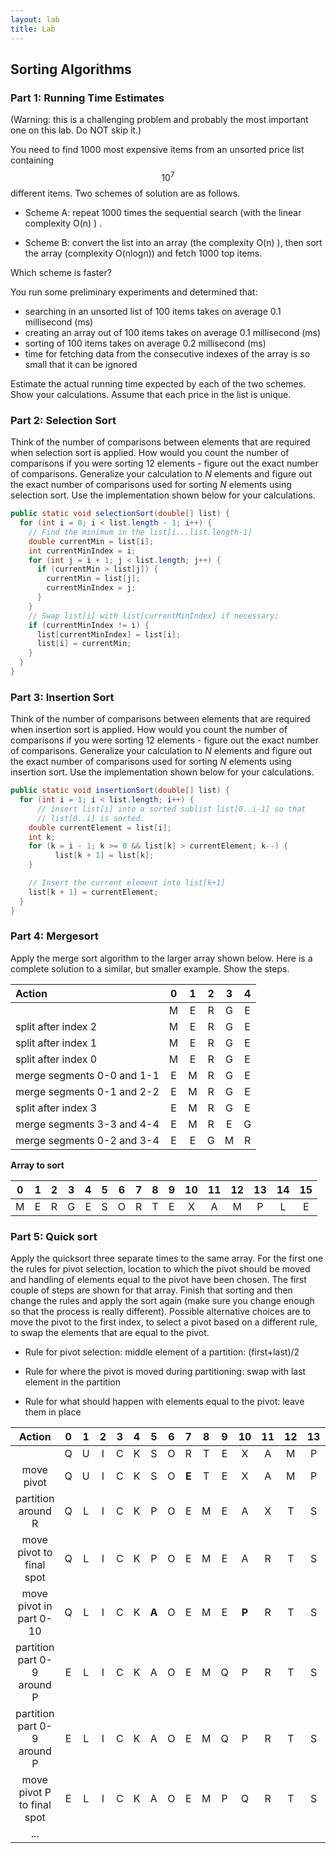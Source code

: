 ```yaml
---
layout: lab
title: Lab
---
```

<!--
<div class="lab-right" markdown="1">

__due date:__ 7 days from the time you start the lab or
LATEST_DATE
(whichever comes first)

__submission mode:__ group

</div>
-->
<main markdown="1" class="lab">

##  Sorting Algorithms


### Part 1: Running Time Estimates
(Warning: this is a challenging problem and probably the most important one on this lab. Do NOT skip it.)
<br/>

You need to find 1000 most expensive items from an unsorted price list containing $$10^7$$ different items. Two schemes of solution are as follows.

- Scheme A: repeat 1000 times the sequential search (with the linear complexity O(n) ) .

- Scheme B: convert the list into an array (the complexity O(n) ), then sort the array (complexity O(nlogn)) and fetch 1000 top items.

Which scheme is faster?

You run some preliminary experiments  and determined that:
- searching in an unsorted list of 100 items takes on average 0.1 millisecond (ms)
- creating an array out of 100 items takes on average 0.1 millisecond (ms)
- sorting of 100 items takes on average 0.2 millisecond (ms)
- time for fetching data from the consecutive indexes of the array is so small that it can be ignored

Estimate the actual running time expected by each of the two schemes. Show your calculations.
Assume that each price in the list is unique.


### Part 2: Selection Sort

Think of the number of comparisons between elements that are required  when selection sort is applied. How would you count the number of  comparisons if you were sorting 12 elements - figure out the exact number of comparisons. Generalize your calculation to $N$ elements and figure out the exact number of comparisons used for sorting $N$ elements using selection sort.
Use the implementation shown below for your calculations.

```java
public static void selectionSort(double[] list) {
  for (int i = 0; i < list.length - 1; i++) {
    // Find the minimum in the list[i...list.length-1]
    double currentMin = list[i];
    int currentMinIndex = i;
    for (int j = i + 1; j < list.length; j++) {
      if (currentMin > list[j]) {
        currentMin = list[j];
        currentMinIndex = j;
      }
    }
    // Swap list[i] with list[currentMinIndex] if necessary;
    if (currentMinIndex != i) {
      list[currentMinIndex] = list[i];
      list[i] = currentMin;
    }
  }
}
```
### Part 3: Insertion Sort

Think of the number of comparisons between elements that are required  when insertion sort is applied. How would you count the number of  comparisons if you were sorting 12 elements - figure out the exact number of comparisons. Generalize your calculation to $N$ elements and figure out the exact number of comparisons used for sorting $N$ elements using insertion sort.
Use the implementation shown below for your calculations.

```java
public static void insertionSort(double[] list) {
  for (int i = 1; i < list.length; i++) {
      // insert list[i] into a sorted sublist list[0..i-1] so that
      // list[0..i] is sorted.
    double currentElement = list[i];
    int k;
    for (k = i - 1; k >= 0 && list[k] > currentElement; k--) {
          list[k + 1] = list[k];
    }

    // Insert the current element into list[k+1]
    list[k + 1] = currentElement;
  }
}
```

### Part 4: Mergesort

Apply the merge sort algorithm to the larger array shown below. Here is a complete solution to a similar, but smaller example. Show the steps.

| Action | 0 | 1 | 2 | 3 | 4|
|:---|:---:|:---:|:---:|:---:|:---:|
| | M | E | R | G | E |
|split after index 2|M | E | R | G | E |
|split after index 1|M | E | R | G | E |
|split after index 0|M | E | R | G | E |
|merge segments 0-0 and 1-1| E | M | R | G | E |
|merge segments 0-1 and 2-2| E | M | R | G | E |
|split after index 3 | E | M | R | G | E |
|merge segments 3-3 and 4-4| E | M | R | E | G |
|merge segments 0-2 and 3-4| E | E | G | M | R |

__Array to sort__


| 0 | 1 | 2 | 3 | 4| 5 |6|7|8|9|10|11|12|13|14|15|
|:---:|:---:|:---:|:---:|:---:|:---:|:---:|:---:|:---:|:---:|:---:|:---:|:---:|:---:|:---:|:---:|
| M | E | R | G | E |S|O|R|T|E|X|A|M|P|L|E|

### Part 5:  Quick sort

Apply the quicksort three separate times to the same array. For the first one the rules for pivot selection, location to which the pivot should be moved and handling of elements equal to the pivot have been chosen. The first couple of steps are shown for that array. Finish that sorting and then change the rules and apply the sort again (make sure you change enough so that the process is really different).  Possible alternative choices are to move the pivot to the first index, to select a pivot based on a different rule, to swap the elements that are equal to the pivot.

- Rule for pivot selection:     middle element of a partition: (first+last)/2

- Rule for where the pivot is moved during partitioning:      swap with last element  in the partition

- Rule for what should happen with elements equal to the pivot:     leave them in place


|Action | 0 | 1 | 2 | 3 | 4| 5 |6|7|8|9|10|11|12|13|14|15|
|:---:|:---:|:---:|:---:|:---:|:---:|:---:|:---:|:---:|:---:|:---:|:---:|:---:|:---:|:---:|:---:|:---:|
| | Q| U|I|C|K|S|O|R|T|E|X|A|M|P|L|E|
|move pivot|  Q| U|I|C|K|S|O|__E__|T|E|X|A|M|P|L|__R__|
|partition around R|  Q| L|I|C|K|P|O|E|M|E|A|X|T|S|U|R|
|move pivot to final spot|  Q| L|I|C|K|P|O|E|M|E|A|R|T|S|U|X|
|move pivot in part 0-10|  Q| L|I|C|K|__A__|O|E|M|E|__P__|R|T|S|U|X|
|partition part 0-9 around P|  E| L|I|C|K|A|O|E|M|Q|P|R|T|S|U|X|
|partition part 0-9 around P|  E| L|I|C|K|A|O|E|M|Q|P|R|T|S|U|X|
|move pivot P to final spot|   E| L|I|C|K|A|O|E|M|P|Q|R|T|S|U|X|
| ... |


</main>



<script src="{{ site.baseurl }}/slides/js/image_slides.js"></script>




<script src="https://cdnjs.cloudflare.com/ajax/libs/mathjax/2.7.5/MathJax.js?config=TeX-AMS_HTML&delayStartupUntil=configured" type="text/javascript"></script>
<script type="text/javascript">
  // var slideshow = remark.create();

  // Setup MathJax
  MathJax.Hub.Config({
      tex2jax: {
      skipTags: ['script', 'noscript', 'style', 'textarea', 'pre'],
        inlineMath: [ ['$','$'], ["\\(","\\)"] ],
        displayMath: [ ['$$','$$'], ["\\[","\\]"] ],
        processEscapes: true
      }
  });

  MathJax.Hub.Configured();
</script>
